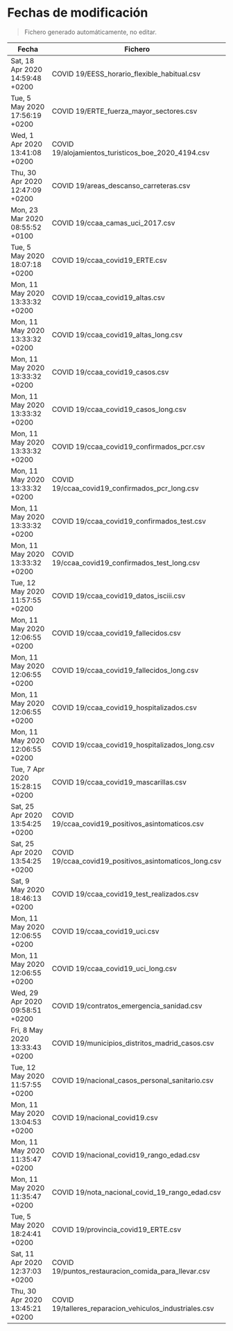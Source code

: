 # Fechas de modificación

> Fichero generado automáticamente, no editar.

| Fecha                           | Fichero                  |
|---------------------------------|--------------------------|
| Sat, 18 Apr 2020 14:59:48 +0200  | COVID 19/EESS_horario_flexible_habitual.csv |
| Tue, 5 May 2020 17:56:19 +0200  | COVID 19/ERTE_fuerza_mayor_sectores.csv |
| Wed, 1 Apr 2020 13:41:08 +0200  | COVID 19/alojamientos_turisticos_boe_2020_4194.csv |
| Thu, 30 Apr 2020 12:47:09 +0200  | COVID 19/areas_descanso_carreteras.csv |
| Mon, 23 Mar 2020 08:55:52 +0100  | COVID 19/ccaa_camas_uci_2017.csv |
| Tue, 5 May 2020 18:07:18 +0200  | COVID 19/ccaa_covid19_ERTE.csv |
| Mon, 11 May 2020 13:33:32 +0200  | COVID 19/ccaa_covid19_altas.csv |
| Mon, 11 May 2020 13:33:32 +0200  | COVID 19/ccaa_covid19_altas_long.csv |
| Mon, 11 May 2020 13:33:32 +0200  | COVID 19/ccaa_covid19_casos.csv |
| Mon, 11 May 2020 13:33:32 +0200  | COVID 19/ccaa_covid19_casos_long.csv |
| Mon, 11 May 2020 13:33:32 +0200  | COVID 19/ccaa_covid19_confirmados_pcr.csv |
| Mon, 11 May 2020 13:33:32 +0200  | COVID 19/ccaa_covid19_confirmados_pcr_long.csv |
| Mon, 11 May 2020 13:33:32 +0200  | COVID 19/ccaa_covid19_confirmados_test.csv |
| Mon, 11 May 2020 13:33:32 +0200  | COVID 19/ccaa_covid19_confirmados_test_long.csv |
| Tue, 12 May 2020 11:57:55 +0200  | COVID 19/ccaa_covid19_datos_isciii.csv |
| Mon, 11 May 2020 12:06:55 +0200  | COVID 19/ccaa_covid19_fallecidos.csv |
| Mon, 11 May 2020 12:06:55 +0200  | COVID 19/ccaa_covid19_fallecidos_long.csv |
| Mon, 11 May 2020 12:06:55 +0200  | COVID 19/ccaa_covid19_hospitalizados.csv |
| Mon, 11 May 2020 12:06:55 +0200  | COVID 19/ccaa_covid19_hospitalizados_long.csv |
| Tue, 7 Apr 2020 15:28:15 +0200  | COVID 19/ccaa_covid19_mascarillas.csv |
| Sat, 25 Apr 2020 13:54:25 +0200  | COVID 19/ccaa_covid19_positivos_asintomaticos.csv |
| Sat, 25 Apr 2020 13:54:25 +0200  | COVID 19/ccaa_covid19_positivos_asintomaticos_long.csv |
| Sat, 9 May 2020 18:46:13 +0200  | COVID 19/ccaa_covid19_test_realizados.csv |
| Mon, 11 May 2020 12:06:55 +0200  | COVID 19/ccaa_covid19_uci.csv |
| Mon, 11 May 2020 12:06:55 +0200  | COVID 19/ccaa_covid19_uci_long.csv |
| Wed, 29 Apr 2020 09:58:51 +0200  | COVID 19/contratos_emergencia_sanidad.csv |
| Fri, 8 May 2020 13:33:43 +0200  | COVID 19/municipios_distritos_madrid_casos.csv |
| Tue, 12 May 2020 11:57:55 +0200  | COVID 19/nacional_casos_personal_sanitario.csv |
| Mon, 11 May 2020 13:04:53 +0200  | COVID 19/nacional_covid19.csv |
| Mon, 11 May 2020 11:35:47 +0200  | COVID 19/nacional_covid19_rango_edad.csv |
| Mon, 11 May 2020 11:35:47 +0200  | COVID 19/nota_nacional_covid_19_rango_edad.csv |
| Tue, 5 May 2020 18:24:41 +0200  | COVID 19/provincia_covid19_ERTE.csv |
| Sat, 11 Apr 2020 12:37:03 +0200  | COVID 19/puntos_restauracion_comida_para_llevar.csv |
| Thu, 30 Apr 2020 13:45:21 +0200  | COVID 19/talleres_reparacion_vehiculos_industriales.csv |
